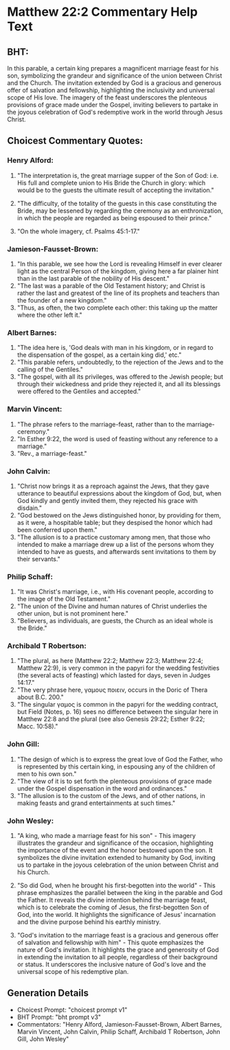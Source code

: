 # Matthew 22:2 Commentary Help Text

## BHT:
In this parable, a certain king prepares a magnificent marriage feast for his son, symbolizing the grandeur and significance of the union between Christ and the Church. The invitation extended by God is a gracious and generous offer of salvation and fellowship, highlighting the inclusivity and universal scope of His love. The imagery of the feast underscores the plenteous provisions of grace made under the Gospel, inviting believers to partake in the joyous celebration of God's redemptive work in the world through Jesus Christ.

## Choicest Commentary Quotes:
### Henry Alford:
1. "The interpretation is, the great marriage supper of the Son of God: i.e. His full and complete union to His Bride the Church in glory: which would be to the guests the ultimate result of accepting the invitation." 

2. "The difficulty, of the totality of the guests in this case constituting the Bride, may be lessened by regarding the ceremony as an enthronization, in which the people are regarded as being espoused to their prince."

3. "On the whole imagery, cf. Psalms 45:1-17."

### Jamieson-Fausset-Brown:
1. "In this parable, we see how the Lord is revealing Himself in ever clearer light as the central Person of the kingdom, giving here a far plainer hint than in the last parable of the nobility of His descent."
2. "The last was a parable of the Old Testament history; and Christ is rather the last and greatest of the line of its prophets and teachers than the founder of a new kingdom."
3. "Thus, as often, the two complete each other: this taking up the matter where the other left it."

### Albert Barnes:
1. "The idea here is, 'God deals with man in his kingdom, or in regard to the dispensation of the gospel, as a certain king did,' etc."
2. "This parable refers, undoubtedly, to the rejection of the Jews and to the calling of the Gentiles."
3. "The gospel, with all its privileges, was offered to the Jewish people; but through their wickedness and pride they rejected it, and all its blessings were offered to the Gentiles and accepted."

### Marvin Vincent:
1. "The phrase refers to the marriage-feast, rather than to the marriage-ceremony." 
2. "In Esther 9:22, the word is used of feasting without any reference to a marriage." 
3. "Rev., a marriage-feast."

### John Calvin:
1. "Christ now brings it as a reproach against the Jews, that they gave utterance to beautiful expressions about the kingdom of God, but, when God kindly and gently invited them, they rejected his grace with disdain."
2. "God bestowed on the Jews distinguished honor, by providing for them, as it were, a hospitable table; but they despised the honor which had been conferred upon them."
3. "The allusion is to a practice customary among men, that those who intended to make a marriage drew up a list of the persons whom they intended to have as guests, and afterwards sent invitations to them by their servants."

### Philip Schaff:
1. "It was Christ's marriage, i.e., with His covenant people, according to the image of the Old Testament."
2. "The union of the Divine and human natures of Christ underlies the other union, but is not prominent here."
3. "Believers, as individuals, are guests, the Church as an ideal whole is the Bride."

### Archibald T Robertson:
1. "The plural, as here (Matthew 22:2; Matthew 22:3; Matthew 22:4; Matthew 22:9), is very common in the papyri for the wedding festivities (the several acts of feasting) which lasted for days, seven in Judges 14:17."
2. "The very phrase here, γαμους ποιειν, occurs in the Doric of Thera about B.C. 200."
3. "The singular γαμος is common in the papyri for the wedding contract, but Field (Notes, p. 16) sees no difference between the singular here in Matthew 22:8 and the plural (see also Genesis 29:22; Esther 9:22; Macc. 10:58)."

### John Gill:
1. "The design of which is to express the great love of God the Father, who is represented by this certain king, in espousing any of the children of men to his own son."
2. "The view of it is to set forth the plenteous provisions of grace made under the Gospel dispensation in the word and ordinances."
3. "The allusion is to the custom of the Jews, and of other nations, in making feasts and grand entertainments at such times."

### John Wesley:
1. "A king, who made a marriage feast for his son" - This imagery illustrates the grandeur and significance of the occasion, highlighting the importance of the event and the honor bestowed upon the son. It symbolizes the divine invitation extended to humanity by God, inviting us to partake in the joyous celebration of the union between Christ and his Church.

2. "So did God, when he brought his first-begotten into the world" - This phrase emphasizes the parallel between the king in the parable and God the Father. It reveals the divine intention behind the marriage feast, which is to celebrate the coming of Jesus, the first-begotten Son of God, into the world. It highlights the significance of Jesus' incarnation and the divine purpose behind his earthly ministry.

3. "God's invitation to the marriage feast is a gracious and generous offer of salvation and fellowship with him" - This quote emphasizes the nature of God's invitation. It highlights the grace and generosity of God in extending the invitation to all people, regardless of their background or status. It underscores the inclusive nature of God's love and the universal scope of his redemptive plan.


## Generation Details
- Choicest Prompt: "choicest prompt v1"
- BHT Prompt: "bht prompt v3"
- Commentators: "Henry Alford, Jamieson-Fausset-Brown, Albert Barnes, Marvin Vincent, John Calvin, Philip Schaff, Archibald T Robertson, John Gill, John Wesley"
